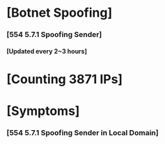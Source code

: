 # [Botnet Spoofing]
### [554 5.7.1 Spoofing Sender]
#### [Updated every 2~3 hours]

# [Counting 3871 IPs]

# [Symptoms] 
###   [554 5.7.1 Spoofing Sender in Local Domain]
